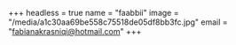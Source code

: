 +++
headless = true
name = "faabbii"
image = "/media/a1c30aa69be558c75518de05df8bb3fc.jpg"
email = "fabianakrasniqi@hotmail.com"
+++
